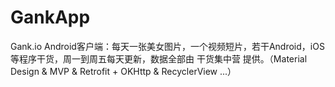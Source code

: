 # GankApp
Gank.io Android客户端：每天一张美女图片，一个视频短片，若干Android，iOS等程序干货，周一到周五每天更新，数据全部由 干货集中营 提供。（Material Design &amp; MVP &amp; Retrofit + OKHttp &amp; RecyclerView ...）

